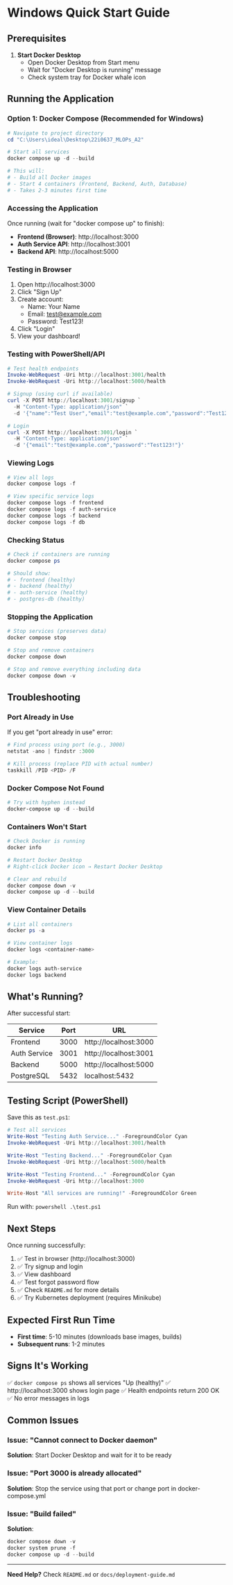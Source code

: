 # Windows Quick Start Guide

## Prerequisites

1. **Start Docker Desktop**
   - Open Docker Desktop from Start menu
   - Wait for "Docker Desktop is running" message
   - Check system tray for Docker whale icon

## Running the Application

### Option 1: Docker Compose (Recommended for Windows)

```powershell
# Navigate to project directory
cd "C:\Users\ideal\Desktop\22i0637_MLOPs_A2"

# Start all services
docker compose up -d --build

# This will:
# - Build all Docker images
# - Start 4 containers (Frontend, Backend, Auth, Database)
# - Takes 2-3 minutes first time
```

### Accessing the Application

Once running (wait for "docker compose up" to finish):

- **Frontend (Browser)**: http://localhost:3000
- **Auth Service API**: http://localhost:3001
- **Backend API**: http://localhost:5000

### Testing in Browser

1. Open http://localhost:3000
2. Click "Sign Up"
3. Create account:
   - Name: Your Name
   - Email: test@example.com
   - Password: Test123!
4. Click "Login"
5. View your dashboard!

### Testing with PowerShell/API

```powershell
# Test health endpoints
Invoke-WebRequest -Uri http://localhost:3001/health
Invoke-WebRequest -Uri http://localhost:5000/health

# Signup (using curl if available)
curl -X POST http://localhost:3001/signup `
  -H "Content-Type: application/json" `
  -d '{"name":"Test User","email":"test@example.com","password":"Test123!"}'

# Login
curl -X POST http://localhost:3001/login `
  -H "Content-Type: application/json" `
  -d '{"email":"test@example.com","password":"Test123!"}'
```

### Viewing Logs

```powershell
# View all logs
docker compose logs -f

# View specific service logs
docker compose logs -f frontend
docker compose logs -f auth-service
docker compose logs -f backend
docker compose logs -f db
```

### Checking Status

```powershell
# Check if containers are running
docker compose ps

# Should show:
# - frontend (healthy)
# - backend (healthy)
# - auth-service (healthy)
# - postgres-db (healthy)
```

### Stopping the Application

```powershell
# Stop services (preserves data)
docker compose stop

# Stop and remove containers
docker compose down

# Stop and remove everything including data
docker compose down -v
```

## Troubleshooting

### Port Already in Use

If you get "port already in use" error:

```powershell
# Find process using port (e.g., 3000)
netstat -ano | findstr :3000

# Kill process (replace PID with actual number)
taskkill /PID <PID> /F
```

### Docker Compose Not Found

```powershell
# Try with hyphen instead
docker-compose up -d --build
```

### Containers Won't Start

```powershell
# Check Docker is running
docker info

# Restart Docker Desktop
# Right-click Docker icon → Restart Docker Desktop

# Clear and rebuild
docker compose down -v
docker compose up -d --build
```

### View Container Details

```powershell
# List all containers
docker ps -a

# View container logs
docker logs <container-name>

# Example:
docker logs auth-service
docker logs backend
```

## What's Running?

After successful start:

| Service | Port | URL |
|---------|------|-----|
| Frontend | 3000 | http://localhost:3000 |
| Auth Service | 3001 | http://localhost:3001 |
| Backend | 5000 | http://localhost:5000 |
| PostgreSQL | 5432 | localhost:5432 |

## Testing Script (PowerShell)

Save this as `test.ps1`:

```powershell
# Test all services
Write-Host "Testing Auth Service..." -ForegroundColor Cyan
Invoke-WebRequest -Uri http://localhost:3001/health

Write-Host "Testing Backend..." -ForegroundColor Cyan
Invoke-WebRequest -Uri http://localhost:5000/health

Write-Host "Testing Frontend..." -ForegroundColor Cyan
Invoke-WebRequest -Uri http://localhost:3000

Write-Host "All services are running!" -ForegroundColor Green
```

Run with: `powershell .\test.ps1`

## Next Steps

Once running successfully:

1. ✅ Test in browser (http://localhost:3000)
2. ✅ Try signup and login
3. ✅ View dashboard
4. ✅ Test forgot password flow
5. ✅ Check `README.md` for more details
6. ✅ Try Kubernetes deployment (requires Minikube)

## Expected First Run Time

- **First time**: 5-10 minutes (downloads base images, builds)
- **Subsequent runs**: 1-2 minutes

## Signs It's Working

✅ `docker compose ps` shows all services "Up (healthy)"
✅ http://localhost:3000 shows login page
✅ Health endpoints return 200 OK
✅ No error messages in logs

## Common Issues

### Issue: "Cannot connect to Docker daemon"
**Solution**: Start Docker Desktop and wait for it to be ready

### Issue: "Port 3000 is already allocated"
**Solution**: Stop the service using that port or change port in docker-compose.yml

### Issue: "Build failed"
**Solution**: 
```powershell
docker compose down -v
docker system prune -f
docker compose up -d --build
```

---

**Need Help?** Check `README.md` or `docs/deployment-guide.md`

